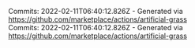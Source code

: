 Commits: 2022-02-11T06:40:12.826Z - Generated via https://github.com/marketplace/actions/artificial-grass
<br>
Commits: 2022-02-11T06:40:12.826Z - Generated via https://github.com/marketplace/actions/artificial-grass
<br>
